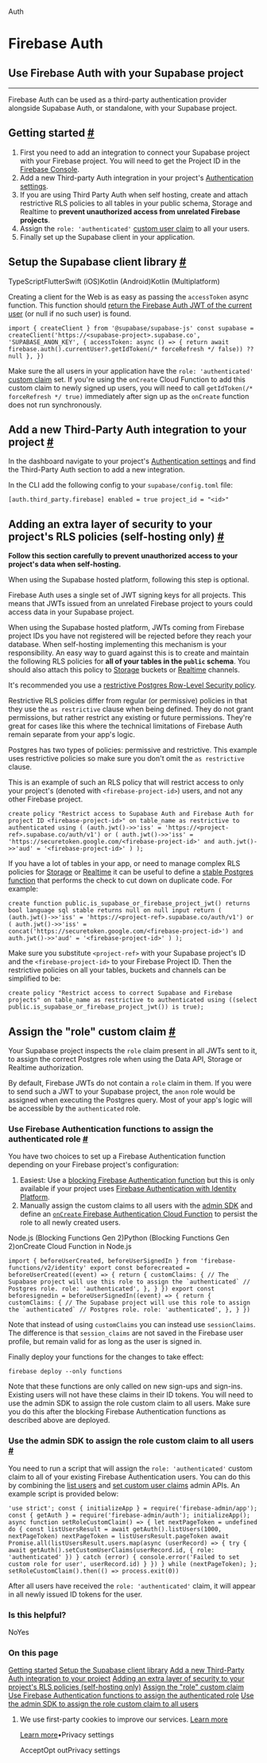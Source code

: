 Auth

# Firebase Auth

## Use Firebase Auth with your Supabase project

* * *

Firebase Auth can be used as a third-party authentication provider alongside Supabase Auth, or standalone, with your Supabase project.

## Getting started [\#](https://supabase.com/docs/guides/auth/third-party/firebase-auth\#getting-started)

1. First you need to add an integration to connect your Supabase project with your Firebase project. You will need to get the Project ID in the [Firebase Console](https://console.firebase.google.com/u/0/project/_/settings/general).
2. Add a new Third-party Auth integration in your project's [Authentication settings](https://supabase.com/dashboard/project/_/settings/auth).
3. If you are using Third Party Auth when self hosting, create and attach restrictive RLS policies to all tables in your public schema, Storage and Realtime to **prevent unauthorized access from unrelated Firebase projects**.
4. Assign the `role: 'authenticated'` [custom user claim](https://firebase.google.com/docs/auth/admin/custom-claims) to all your users.
5. Finally set up the Supabase client in your application.

## Setup the Supabase client library [\#](https://supabase.com/docs/guides/auth/third-party/firebase-auth\#setup-the-supabase-client-library)

TypeScriptFlutterSwift (iOS)Kotlin (Android)Kotlin (Multiplatform)

Creating a client for the Web is as easy as passing the `accessToken` async function. This function should [return the Firebase Auth JWT of the current user](https://firebase.google.com/docs/auth/admin/verify-id-tokens#web) (or null if no such user) is found.

`
import { createClient } from '@supabase/supabase-js'
const supabase = createClient('https://<supabase-project>.supabase.co', 'SUPABASE_ANON_KEY', {
accessToken: async () => {
    return await firebase.auth().currentUser?.getIdToken(/* forceRefresh */ false)) ?? null
},
})
`

Make sure the all users in your application have the `role: 'authenticated'` [custom claim](https://firebase.google.com/docs/auth/admin/custom-claims) set. If you're using the `onCreate` Cloud Function to add this custom claim to newly signed up users, you will need to call `getIdToken(/* forceRefresh */ true)` immediately after sign up as the `onCreate` function does not run synchronously.

## Add a new Third-Party Auth integration to your project [\#](https://supabase.com/docs/guides/auth/third-party/firebase-auth\#add-a-new-third-party-auth-integration-to-your-project)

In the dashboard navigate to your project's [Authentication settings](https://supabase.com/dashboard/project/_/settings/auth) and find the Third-Party Auth section to add a new integration.

In the CLI add the following config to your `supabase/config.toml` file:

`
[auth.third_party.firebase]
enabled = true
project_id = "<id>"
`

## Adding an extra layer of security to your project's RLS policies (self-hosting only) [\#](https://supabase.com/docs/guides/auth/third-party/firebase-auth\#adding-an-extra-layer-of-security-to-your-projects-rls-policies-self-hosting-only)

**Follow this section carefully to prevent unauthorized access to your project's data when self-hosting.**

When using the Supabase hosted platform, following this step is optional.

Firebase Auth uses a single set of JWT signing keys for all projects. This means that JWTs issued from an unrelated Firebase project to yours could access data in your Supabase project.

When using the Supabase hosted platform, JWTs coming from Firebase project IDs you have not registered will be rejected before they reach your database. When self-hosting implementing this mechanism is your responsibility. An easy way to guard against this is to create and maintain the following RLS policies for **all of your tables in the `public` schema**. You should also attach this policy to [Storage](https://supabase.com/docs/guides/storage/security/access-control) buckets or [Realtime](https://supabase.com/docs/guides/realtime/authorization) channels.

It's recommended you use a [restrictive Postgres Row-Level Security policy](https://www.postgresql.org/docs/current/sql-createpolicy.html).

Restrictive RLS policies differ from regular (or permissive) policies in that they use the `as restrictive` clause when being defined. They do not grant permissions, but rather restrict any existing or future permissions. They're great for cases like this where the technical limitations of Firebase Auth remain separate from your app's logic.

Postgres has two types of policies: permissive and restrictive. This example uses restrictive policies so make sure you don't omit the `as restrictive` clause.

This is an example of such an RLS policy that will restrict access to only your project's (denoted with `<firebase-project-id>`) users, and not any other Firebase project.

`
create policy "Restrict access to Supabase Auth and Firebase Auth for project ID <firebase-project-id>"
on table_name
as restrictive
to authenticated
using (
    (auth.jwt()->>'iss' = 'https://<project-ref>.supabase.co/auth/v1')
    or
    (
        auth.jwt()->>'iss' = 'https://securetoken.google.com/<firebase-project-id>'
        and
        auth.jwt()->>'aud' = '<firebase-project-id>'
     )
);
`

If you have a lot of tables in your app, or need to manage complex RLS policies for [Storage](https://supabase.com/docs/guides/storage) or [Realtime](https://supabase.com/docs/guides/realtime) it can be useful to define a [stable Postgres function](https://www.postgresql.org/docs/current/xfunc-volatility.html) that performs the check to cut down on duplicate code. For example:

`
create function public.is_supabase_or_firebase_project_jwt()
returns bool
language sql
stable
returns null on null input
return (
    (auth.jwt()->>'iss' = 'https://<project-ref>.supabase.co/auth/v1')
    or
    (
        auth.jwt()->>'iss' = concat('https://securetoken.google.com/<firebase-project-id>')
        and
        auth.jwt()->>'aud' = '<firebase-project-id>'
     )
);
`

Make sure you substitute `<project-ref>` with your Supabase project's ID and the `<firebase-project-id>` to your Firebase Project ID. Then the restrictive policies on all your tables, buckets and channels can be simplified to be:

`
create policy "Restrict access to correct Supabase and Firebase projects"
on table_name
as restrictive
to authenticated
using ((select public.is_supabase_or_firebase_project_jwt()) is true);
`

## Assign the "role" custom claim [\#](https://supabase.com/docs/guides/auth/third-party/firebase-auth\#assign-the-role-custom-claim)

Your Supabase project inspects the `role` claim present in all JWTs sent to it, to assign the correct Postgres role when using the Data API, Storage or Realtime authorization.

By default, Firebase JWTs do not contain a `role` claim in them. If you were to send such a JWT to your Supabase project, the `anon` role would be assigned when executing the Postgres query. Most of your app's logic will be accessible by the `authenticated` role.

### Use Firebase Authentication functions to assign the authenticated role [\#](https://supabase.com/docs/guides/auth/third-party/firebase-auth\#use-firebase-authentication-functions-to-assign-the-authenticated-role)

You have two choices to set up a Firebase Authentication function depending on your Firebase project's configuration:

1. Easiest: Use a [blocking Firebase Authentication function](https://firebase.google.com/docs/auth/extend-with-blocking-functions) but this is only available if your project uses [Firebase Authentication with Identity Platform](https://cloud.google.com/security/products/identity-platform).
2. Manually assign the custom claims to all users with the [admin SDK](https://firebase.google.com/docs/auth/admin/custom-claims#set_and_validate_custom_user_claims_via_the_admin_sdk) and define an [`onCreate` Firebase Authentication Cloud Function](https://firebase.google.com/docs/auth/extend-with-functions) to persist the role to all newly created users.

Node.js (Blocking Functions Gen 2)Python (Blocking Functions Gen 2)onCreate Cloud Function in Node.js

``
import { beforeUserCreated, beforeUserSignedIn } from 'firebase-functions/v2/identity'
export const beforecreated = beforeUserCreated((event) => {
return {
    customClaims: {
      // The Supabase project will use this role to assign the `authenticated`
      // Postgres role.
      role: 'authenticated',
    },
}
})
export const beforesignedin = beforeUserSignedIn((event) => {
return {
    customClaims: {
      // The Supabase project will use this role to assign the `authenticated`
      // Postgres role.
      role: 'authenticated',
    },
}
})
``

Note that instead of using `customClaims` you can instead use `sessionClaims`. The difference is that `session_claims` are not saved in the Firebase user profile, but remain valid for as long as the user is signed in.

Finally deploy your functions for the changes to take effect:

`
firebase deploy --only functions
`

Note that these functions are only called on new sign-ups and sign-ins. Existing users will not have these claims in their ID tokens. You will need to use the admin SDK to assign the role custom claim to all users. Make sure you do this after the blocking Firebase Authentication functions as described above are deployed.

### Use the admin SDK to assign the role custom claim to all users [\#](https://supabase.com/docs/guides/auth/third-party/firebase-auth\#use-the-admin-sdk-to-assign-the-role-custom-claim-to-all-users)

You need to run a script that will assign the `role: 'authenticated'` custom claim to all of your existing Firebase Authentication users. You can do this by combining the [list users](https://firebase.google.com/docs/auth/admin/manage-users#list_all_users) and [set custom user claims](https://firebase.google.com/docs/auth/admin/create-custom-tokens) admin APIs. An example script is provided below:

`
'use strict';
const { initializeApp } = require('firebase-admin/app');
const { getAuth } = require('firebase-admin/auth');
initializeApp();
async function setRoleCustomClaim() => {
let nextPageToken = undefined
do {
    const listUsersResult = await getAuth().listUsers(1000, nextPageToken)
    nextPageToken = listUsersResult.pageToken
    await Promise.all(listUsersResult.users.map(async (userRecord) => {
      try {
        await getAuth().setCustomUserClaims(userRecord.id, {
          role: 'authenticated'
        })
      } catch (error) {
        console.error('Failed to set custom role for user', userRecord.id)
      }
    })
} while (nextPageToken);
};
setRoleCustomClaim().then(() => process.exit(0))
`

After all users have received the `role: 'authenticated'` claim, it will appear in all newly issued ID tokens for the user.

### Is this helpful?

NoYes

### On this page

[Getting started](https://supabase.com/docs/guides/auth/third-party/firebase-auth#getting-started) [Setup the Supabase client library](https://supabase.com/docs/guides/auth/third-party/firebase-auth#setup-the-supabase-client-library) [Add a new Third-Party Auth integration to your project](https://supabase.com/docs/guides/auth/third-party/firebase-auth#add-a-new-third-party-auth-integration-to-your-project) [Adding an extra layer of security to your project's RLS policies (self-hosting only)](https://supabase.com/docs/guides/auth/third-party/firebase-auth#adding-an-extra-layer-of-security-to-your-projects-rls-policies-self-hosting-only) [Assign the "role" custom claim](https://supabase.com/docs/guides/auth/third-party/firebase-auth#assign-the-role-custom-claim) [Use Firebase Authentication functions to assign the authenticated role](https://supabase.com/docs/guides/auth/third-party/firebase-auth#use-firebase-authentication-functions-to-assign-the-authenticated-role) [Use the admin SDK to assign the role custom claim to all users](https://supabase.com/docs/guides/auth/third-party/firebase-auth#use-the-admin-sdk-to-assign-the-role-custom-claim-to-all-users)

1. We use first-party cookies to improve our services. [Learn more](https://supabase.com/privacy#8-cookies-and-similar-technologies-used-on-our-european-services)



   [Learn more](https://supabase.com/privacy#8-cookies-and-similar-technologies-used-on-our-european-services)•Privacy settings





   AcceptOpt outPrivacy settings